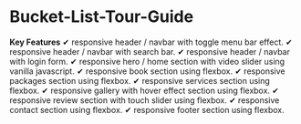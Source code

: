 # Bucket-List-Tour-Guide 
**Key Features**
✔ responsive header / navbar with toggle menu bar effect.
✔ responsive header / navbar with search bar.
✔ responsive header / navbar with login form.
✔ responsive hero / home section with video slider using vanilla javascript.
✔ responsive book section using flexbox.
✔ responsive packages section using flexbox.
✔ responsive services section using flexbox.
✔ responsive gallery with hover effect section using flexbox.
✔ responsive review section with touch slider using flexbox.
✔ responsive contact section using flexbox.
✔ responsive footer section using flexbox.
